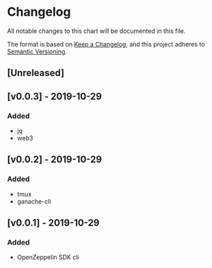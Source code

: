 # Changelog
All notable changes to this chart will be documented in this file.

The format is based on [Keep a Changelog](https://keepachangelog.com/en/1.0.0/),
and this project adheres to [Semantic Versioning](https://semver.org/spec/v2.0.0.html).

## [Unreleased]
## [v0.0.3] - 2019-10-29
### Added
- jq
- web3


## [v0.0.2] - 2019-10-29
### Added
- tmux
- ganache-cli

## [v0.0.1] - 2019-10-29
### Added
- OpenZeppelin SDK cli
